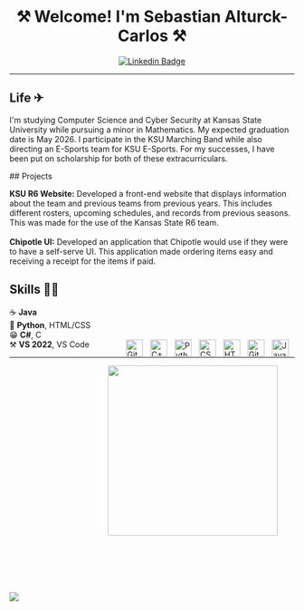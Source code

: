<div align="center">

# ⚒ Welcome! I'm Sebastian Alturck-Carlos ⚒

[![Linkedin Badge](https://img.shields.io/badge/-SebastianAlturckCarlos-blue?style=flat-square&logo=Linkedin&logoColor=white&link=https://www.linkedin.com/in/sebastian-alturck-carlos/)](https://www.linkedin.com/in/sebastian-alturck-carlos/)

</div>


---
## Life ✈
<p> I'm studying Computer Science and Cyber Security at Kansas State University while pursuing a minor in Mathematics. My expected graduation date is May 2026. I participate in the KSU Marching Band while also directing an E-Sports team for KSU E-Sports. For my successes, I have been put on scholarship for both of these extracurriculars.
</p>
## Projects 
<p>
    <b>KSU R6 Website:</b> Developed a front-end website that displays information about the team and previous teams from previous years. This includes different rosters, upcoming schedules, and records from previous seasons. This was made for the use of the Kansas State R6 team. 
    <br/><br/><b>Chipotle UI:</b> Developed an application that Chipotle would use if they were to have a self-serve UI. This application made ordering items easy and receiving a receipt for the items if paid.
</p>



## Skills 🤹‍♀️
<p>☕ <b>Java</b><br/>
    🐍 <b>Python</b>, HTML/CSS<br/>
    😁 <b>C#</b>, C<br/>
   ⚒ <b>VS 2022</b>, VS Code
    <img align="right" alt="Java" width="30px" style="padding-right:10px;" src="https://cdn.jsdelivr.net/gh/devicons/devicon/icons/java/java-original.svg"/>
<img align="right" alt="Git" width="30px" style="padding-right:10px;" src="https://cdn.jsdelivr.net/gh/devicons/devicon/icons/git/git-original.svg" />
<img align="right" alt="HTML" width="30px" style="padding-right:10px;" src="https://cdn.jsdelivr.net/gh/devicons/devicon/icons/html5/html5-plain.svg" />
<img align="right" alt="CSS" width="30px" style="padding-right:10px;" src="https://cdn.jsdelivr.net/gh/devicons/devicon/icons/css3/css3-plain.svg" />
<img align="right" alt="Python" width="30px" style="padding-right:10px;" src="https://cdn.jsdelivr.net/gh/devicons/devicon/icons/python/python-plain.svg" />
<img align="right" alt="C++" width="30px" style="padding-right:10px;" src="https://cdn.jsdelivr.net/gh/devicons/devicon/icons/cplusplus/cplusplus-line.svg" />
<img align="right" alt="GitHub" width="30px" style="padding-right:10px;" src="https://cdn.jsdelivr.net/gh/devicons/devicon/icons/github/github-original.svg" />
</p>



---
<img src="https://user-images.githubusercontent.com/74038190/235224431-e8c8c12e-6826-47f1-89fb-2ddad83b3abf.gif" width="300" align="right" style="padding-right:30px;">




<div vertical-align="bottom" style="padding-top:400px;">
<img src="https://github-readme-stats.vercel.app/api?username=SebastianAlturckCarlos&show_icons=true&theme=radical" />
</div>


<!--
**SebastianAlturckCarlos/SebastianAlturckCarlos** is a ✨ _special_ ✨ repository because its `README.md` (this file) appears on your GitHub profile.
---
Here are some ideas to get you started:

- 🔭 I’m currently working on ...
- 🌱 I’m currently learning ...
- 👯 I’m looking to collaborate on ...
- 🤔 I’m looking for help with ...
- 💬 Ask me about ...
- 📫 How to reach me: ...
- 😄 Pronouns: ...
- ⚡ Fun fact: ...
-->
